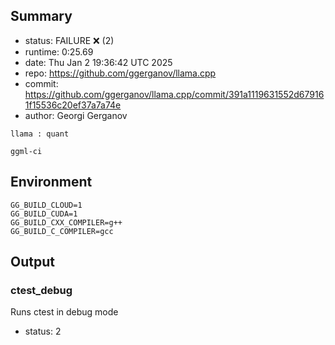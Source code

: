 ## Summary

- status:  FAILURE ❌ (2)
- runtime: 0:25.69
- date:    Thu Jan  2 19:36:42 UTC 2025
- repo:    https://github.com/ggerganov/llama.cpp
- commit:  https://github.com/ggerganov/llama.cpp/commit/391a1119631552d679161f15536c20ef37a7a74e
- author:  Georgi Gerganov
```
llama : quant

ggml-ci
```

## Environment

```
GG_BUILD_CLOUD=1
GG_BUILD_CUDA=1
GG_BUILD_CXX_COMPILER=g++
GG_BUILD_C_COMPILER=gcc
```

## Output

### ctest_debug

Runs ctest in debug mode
- status: 2
```

```

